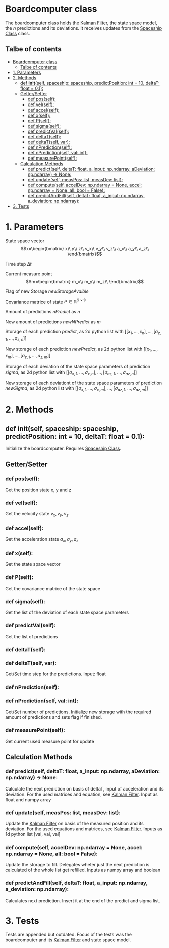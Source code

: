 # Boardcomputer class

The boardcomputer class holds the [Kalman Filter](kalmanFilter.md), the state space model, the $n$ predictions and its deviations. It receives updates from the [Spaceship Class](spaceshipClass.md) class.

## Talbe of contents

- [Boardcomputer class](#boardcomputer-class)
  - [Talbe of contents](#talbe-of-contents)
- [1. Parameters](#1-parameters)
- [2. Methods](#2-methods)
  - [def __init__(self, spaceship: spaceship, predictPosition: int = 10, deltaT: float = 0.1):](#def-initself-spaceship-spaceship-predictposition-int--10-deltat-float--01)
  - [Getter/Setter](#gettersetter)
    - [def pos(self):](#def-posself)
    - [def vel(self):](#def-velself)
    - [def accel(self):](#def-accelself)
    - [def x(self):](#def-xself)
    - [def P(self):](#def-pself)
    - [def sigma(self):](#def-sigmaself)
    - [def predictVal(self):](#def-predictvalself)
    - [def deltaT(self):](#def-deltatself)
    - [def deltaT(self, var):](#def-deltatself-var)
    - [def nPrediction(self):](#def-npredictionself)
    - [def nPrediction(self, val: int):](#def-npredictionself-val-int)
    - [def measurePoint(self):](#def-measurepointself)
  - [Calculation Methods](#calculation-methods)
    - [def predict(self, deltaT: float, a\_input: np.ndarray, aDeviation: np.ndarray) -\> None:](#def-predictself-deltat-float-a_input-npndarray-adeviation-npndarray---none)
    - [def update(self, measPos: list, measDev: list):](#def-updateself-measpos-list-measdev-list)
    - [def compute(self, accelDev: np.ndarray = None, accel: np.ndarray = None, all: bool = False):](#def-computeself-acceldev-npndarray--none-accel-npndarray--none-all-bool--false)
    - [def predictAndFill(self, deltaT: float, a\_input: np.ndarray, a\_deviation: np.ndarray):](#def-predictandfillself-deltat-float-a_input-npndarray-a_deviation-npndarray)
- [3. Tests](#3-tests)


# 1. Parameters

State space vector 
$$x=\begin{bmatrix}
x\\
y\\
z\\
v_x\\
v_y\\
v_z\\
a_x\\
a_y\\
a_z\\
\end{bmatrix}$$

Time step $\Delta t$

Current measure point 
$$m=\begin{bmatrix}
m_x\\
m_y\\
m_z\\
\end{bmatrix}$$

Flag of new Storage $newStorageAvaible$

Covariance matrice of state $P \in \mathbb{R^{9\times 9}}$

Amount of predictions $nPredict$ as $n$

New amount of predictions $newNPredict$ as $m$

Storage of each prediction $predict$, as 2d python list with $[[x_1, ..., x_n], ..., [a_{z,1}, ..., a_{z, n}]]$

New storage of each prediction $newPredict$, as 2d python list with
$[[x_1, ..., x_m], ..., [a_{z, 1}, ..., a_{z, m}]]$

Storage of each deviation of the state space parameters of prediction $sigma$, as 2d python list with $[[\sigma_{x, 1}, ..., \sigma_{x, n}], ..., [\sigma_{az, 1}, ..., \sigma_{az, n}]]$

New storage of each deviationt of the state space parameters of prediction $newSigma$, as 2d python list with $[[\sigma_{x, 1}, ..., \sigma_{x, m}], ..., [\sigma_{az, 1}, ..., \sigma_{az, m}]]$


# 2. Methods

## def __init__(self, spaceship: spaceship, predictPosition: int = 10, deltaT: float = 0.1):
Initialize the boardcomputer. Requires [Spaceship Class](spaceshipClass.md).


## Getter/Setter

### def pos(self):
Get the position state x, y and z

### def vel(self):
Get the velocity state $v_x, v_y, v_z$

### def accel(self):
Get the acceleration state $a_x, a_y, a_z$

### def x(self):
Get the state space vector

### def P(self):
Get the covariance matrice of the state space

### def sigma(self):
Get the list of the deviation of each state space parameters

### def predictVal(self):
Get the list of predictions

### def deltaT(self):
### def deltaT(self, var):
Get/Set time step for the predictions. Input: float

### def nPrediction(self):
### def nPrediction(self, val: int):
Get/Set number of predictions. Initialize new storage with the required amount of predictions and sets flag if finished.

### def measurePoint(self):
Get current used measure point for update

## Calculation Methods

### def predict(self, deltaT: float, a_input: np.ndarray, aDeviation: np.ndarray) -> None:
Calculate the next prediction on basis of deltaT, input of acceleration and its deviation. For the used matrices and equation, see [Kalman Filter](kalmanFilter.md). Input as float and numpy array

### def update(self, measPos: list, measDev: list):
Update the [Kalman Filter](kalmanFilter.md) on basis of the measured position and its deviation. For the used equations and matrices, see [Kalman Filter](kalmanFilter.md). Inputs as 1d python list [val, val, val]

### def compute(self, accelDev: np.ndarray = None, accel: np.ndarray = None, all: bool = False):
Update the storage to fill. Delegates wheter just the next prediction is calculated of the whole list get refilled. Inputs as numpy array and boolean

### def predictAndFill(self, deltaT: float, a_input: np.ndarray, a_deviation: np.ndarray):
Calculates next prediction. Insert it at the end of the predict and sigma list.

# 3. Tests

Tests are appended but outdated. Focus of the tests was the boardcomputer and its [Kalman Filter](kalmanFilter.md) and state space model.